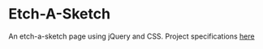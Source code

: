 # Etch-A-Sketch

An etch-a-sketch page using jQuery and CSS.
Project specifications [here](http://www.theodinproject.com/web-development-101/javascript-and-jquery)
